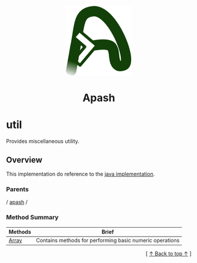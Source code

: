 
<div align='center' id='apash-top'>
  <a href='https://github.com/hastec-fr/apash'>
    <img alt='apash-logo' src='../../../../../assets/apash-logo.svg'/>
  </a>

  # Apash
</div>

# util

Provides miscellaneous utility.

## Overview

This implementation do reference to the [java implementation](https://docs.oracle.com/javase/8/docs/api/java/util/package-summary.html).

### Parents
<!-- apash.parentBegin -->
[](../../.md) / [apash](../apash.md) / 
<!-- apash.parentEnd -->

### Method Summary
<!-- apash.summaryTableBegin -->
| Methods                  | Brief                                 |
|--------------------------|---------------------------------------|
|[Array](util/Array.md)|Contains methods for performing basic numeric operations|
<!-- apash.summaryTableEnd -->



  <div align='right'>[ <a href='#apash-top'>↑ Back to top ↑</a> ]</div>

